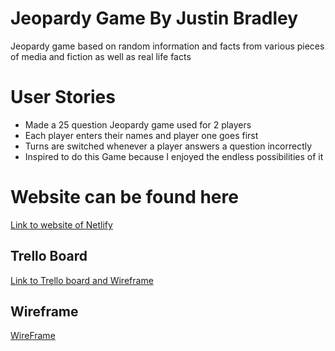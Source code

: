 # Jeopardy Game By Justin Bradley
Jeopardy game based on random information and facts from various pieces of media and fiction as well as
real life facts
# User Stories
- Made a 25 question Jeopardy game used for 2 players
- Each player enters their names and player one goes first
- Turns are switched whenever a player answers a question incorrectly
- Inspired to do this Game because I enjoyed the endless possibilities of it
# Website can be found here
[Link to website of Netlify](https://vigorous-blackwell-0d4f6a.netlify.com)
## Trello Board
[Link to Trello board and Wireframe](https://trello.com/b/LXhZ3IKX/unit-1-project-s)
## Wireframe
[WireFrame](https://github.com/JustinBradley9/Unit1project/blob/master/unit1project/images/WireFrame.jpg)
